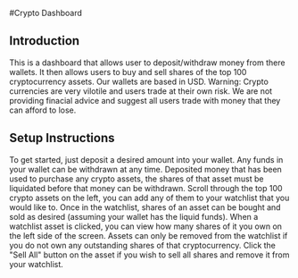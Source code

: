 
#Crypto Dashboard


## Introduction
This is a dashboard that allows user to deposit/withdraw money from there wallets. It then allows users to buy and sell shares of the top 100 cryptocurrency assets. Our wallets are based in USD.
Warning: Crypto currencies are very vilotile and users trade at their own risk. We are not providing finacial advice and suggest all users trade with money that they can afford to lose. 



## Setup Instructions
To get started, just deposit a desired amount into your wallet. Any funds in your wallet can be withdrawn at any time. Deposited money that has been used to purchase any crypto assets, the shares of that asset must be liquidated before that money can be withdrawn. 
Scroll through the top 100 crypto assets on the left, you can add any of them to your watchlist that you would like to. Once in the watchlist, shares of an asset can be bought and sold as desired (assuming your wallet has the liquid funds). When a watchlist asset is clicked, you can view how many shares of it you own on the left side of the screen. Assets can only be removed from the watchlist if you do not own any outstanding shares of that cryptocurrency. Click the "Sell All" button on the asset if you wish to sell all shares and remove it from your watchlist. 



